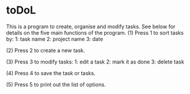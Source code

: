 # toDoL

This is a program to create, organise and modify tasks. See below for details on the five main functions of the program.
(1) Press 1 to sort tasks by:
    1: task name
    2: project name
    3: date

(2) Press 2 to create a new task.

(3) Press 3 to modify tasks:
    1: edit a task
    2: mark it as done
    3: delete task

(4) Press 4 to save the task or tasks.

(5) Press 5 to print out the list of options.

